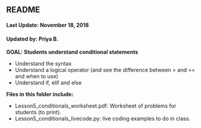 ## README
#### Last Update: November 18, 2018
#### Updated by: Priya B.


**GOAL: Students understand conditional statements**
* Understand the syntax 
* Understand a logical operator (and see the difference between = and == and when to use)
* Understand if, elif and else



**Files in this folder include:**

* Lesson5_conditionals_worksheet.pdf: Worksheet of problems for students (to print).
* Lesson5_conditionals_livecode.py:  live coding examples to do in class.
